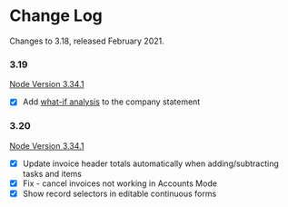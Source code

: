 # Change Log

Changes to 3.18, released February 2021.


### 3.19

[Node Version 3.34.1](https://github.com/tradecontrol/sqlnode/releases)

- [x] Add [what-if analysis](https://tradecontrol.github.io/tutorials/manufacturing#job-costing) to the company statement

### 3.20

[Node Version 3.34.1](https://github.com/tradecontrol/sqlnode/releases)

- [x] Update invoice header totals automatically when adding/subtracting tasks and items
- [x] Fix - cancel invoices not working in Accounts Mode
- [x] Show record selectors in editable continuous forms  
